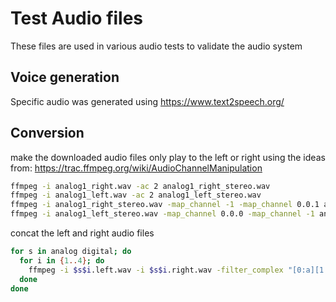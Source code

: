# Test Audio files
These files are used in various audio tests to validate the audio system
## Voice generation
Specific audio was generated using https://www.text2speech.org/
## Conversion
make the downloaded audio files only play to the left or right
using the ideas from: https://trac.ffmpeg.org/wiki/AudioChannelManipulation
```bash
ffmpeg -i analog1_right.wav -ac 2 analog1_right_stereo.wav
ffmpeg -i analog1_left.wav -ac 2 analog1_left_stereo.wav
ffmpeg -i analog1_right_stereo.wav -map_channel -1 -map_channel 0.0.1 analog1.right.wav
ffmpeg -i analog1_left_stereo.wav -map_channel 0.0.0 -map_channel -1 analog1.left.wav
```
concat the left and right audio files
```bash
for s in analog digital; do
  for i in {1..4}; do
    ffmpeg -i $s$i.left.wav -i $s$i.right.wav -filter_complex "[0:a][1:a]concat=v=0:a=1,silenceremove=stop_periods=-1" $s$i.mp3
  done
done
```
